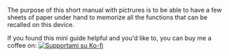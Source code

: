 The purpose of this short manual with pictrures is to be able to have a few sheets of paper under hand to memorize all the functions that can be recalled on this device.

If you found this mini guide helpful and you'd like to, you can buy me a coffee on:
[![Supportami su Ko-fi](https://ko-fi.com/img/githubbutton_sm.svg)](https://ko-fi.com/lorenzosusca)
